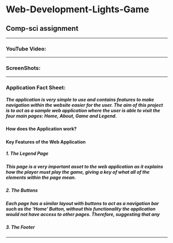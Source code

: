 # Web-Development-Lights-Game
## Comp-sci assignment
---
### **YouTube Video:**



---
### **ScreenShots:**



---
### **Application Fact Sheet:**
##### The application is very simple to use and contains features to make navigation within the website easier for the user. The aim of this project is to act as a sample web application where the user is able to visit the four main pages: Home, About, Game and Legend.
#### How does the Application work?
##### 
#### Key Features of the Web Application
##### 1. The Legend Page
##### This page is a very important asset to the web application as it explains how the player must play the game, giving a key of what all of the elements within the page mean. 
##### 2. The Buttons 
##### Each page has a similar layout with buttons to act as a navigation bar such as the 'Home' Button, without this functionality the application would not have access to other pages. Therefore, suggesting that any 
##### 3. The Footer
##### 
---
